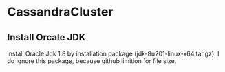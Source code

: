 # CassandraCluster

## Install Orcale JDK

install Oracle Jdk 1.8 by installation package (jdk-8u201-linux-x64.tar.gz). I do ignore this package, because github limition for file size.
